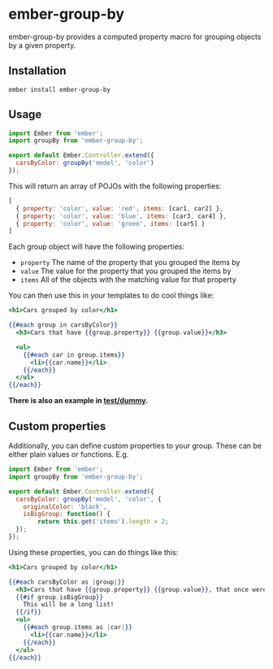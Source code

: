 # ember-group-by

ember-group-by provides a computed property macro for grouping objects by a
given property.

## Installation

`ember install ember-group-by`

## Usage

```javascript
import Ember from 'ember';
import groupBy from 'ember-group-by';

export default Ember.Controller.extend({
  carsByColor: groupBy('model', 'color')
});
```

This will return an array of POJOs with the following properties:

```javascript
[
  { property: 'color', value: 'red', items: [car1, car2] },
  { property: 'color', value: 'blue', items: [car3, car4] },
  { property: 'color', value: 'green', items: [car5] }
]
```

Each group object will have the following properties:

- `property` The name of the property that you grouped the items by
- `value` The value for the property that you grouped the items by
- `items` All of the objects with the matching value for that property

You can then use this in your templates to do cool things like:

```handlebars
<h1>Cars grouped by color</h1>

{{#each group in carsByColor}}
  <h3>Cars that have {{group.property}} {{group.value}}</h3>

  <ul>
    {{#each car in group.items}}
      <li>{{car.name}}</li>
    {{/each}}
  </ul>
{{/each}}
```

**There is also an example in [test/dummy](tests/dummy).**

## Custom properties
Additionally, you can define custom properties to your group. These can be either plain values or functions. E.g.
```javascript
import Ember from 'ember';
import groupBy from 'ember-group-by';

export default Ember.Controller.extend({
  carsByColor: groupBy('model', 'color', {
    originalColor: 'black',
    isBigGroup: function() {
        return this.get('items').length > 2;
  });
});
```
Using these properties, you can do things like this:
```handlebars
<h1>Cars grouped by color</h1>

{{#each carsByColor as |group|}}
  <h3>Cars that have {{group.property}} {{group.value}}, that once were {{group.originalColor}}</h3>
  {{#if group.isBigGroup}}
    This will be a long list!
  {{/if}}
  <ul>
    {{#each group.items as |car|}}
      <li>{{car.name}}</li>
    {{/each}}
  </ul>
{{/each}}
```